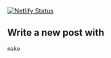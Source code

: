 [![Netlify Status](https://api.netlify.com/api/v1/badges/f2f407da-f45c-4390-9f61-53cf14d17974/deploy-status)](https://app.netlify.com/sites/gracious-varahamihira-35ff13/deploys)

## Write a new post with

```shell
make
```
